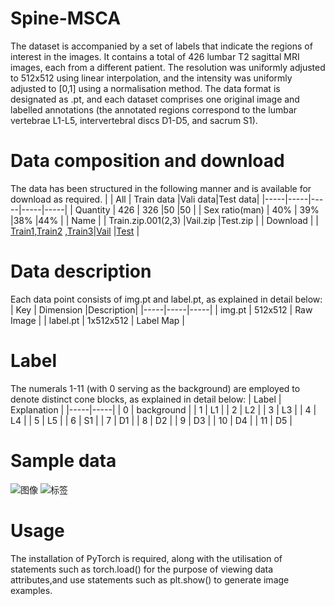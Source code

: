 # Spine-MSCA
The dataset is accompanied by a set of labels that indicate the regions of interest in the images. It contains a total of 426 lumbar T2 sagittal MRI images, each from a different patient. The resolution was uniformly adjusted to 512x512 using linear interpolation, and the intensity was uniformly adjusted to [0,1] using a normalisation method. The data format is designated as .pt, and each dataset comprises one original image and labelled annotations (the annotated regions correspond to the lumbar vertebrae L1-L5, intervertebral discs D1-D5, and sacrum S1).
# Data composition and download
The data has been structured in the following manner and is available for download as required.
|  | All | Train data |Vali data|Test data|
|-----|-----|-----|-----|-----|
| Quantity | 426 | 326 |50 |50 |
| Sex ratio(man) | 40% | 39% |38% |44% |
| Name | | Train.zip.001(2,3) |Vail.zip |Test.zip |
| Download | | [Train1](https://github.com/Ma-S-T/Spine-MSCA/raw/refs/heads/main/Train.zip.001),[Train2](https://github.com/Ma-S-T/Spine-MSCA/raw/refs/heads/main/Train.zip.002) ,[Train3](https://github.com/Ma-S-T/Spine-MSCA/raw/refs/heads/main/Train.zip.003)|[Vail](https://github.com/Ma-S-T/Spine-MSCA/raw/refs/heads/main/Vail.zip) |[Test](https://github.com/Ma-S-T/Spine-MSCA/raw/refs/heads/main/Test.zip) |
# Data description 
Each data point consists of img.pt and label.pt, as explained in detail below:
| Key | Dimension |Description|
|-----|-----|-----|
| img.pt | 512x512 | Raw Image |
| label.pt | 1x512x512 | Label Map |
# Label
The numerals 1-11 (with 0 serving as the background) are employed to denote distinct cone blocks, as explained in detail below:
| Label | Explanation | 
|-----|-----|
| 0 | background | 
| 1 | L1 | 
| 2 | L2 | 
| 3 | L3 | 
| 4 | L4 |
| 5 | L5 |
| 6 | S1 | 
| 7 | D1 | 
| 8 | D2 | 
| 9 | D3 | 
| 10 | D4 |
| 11 | D5 |
# Sample data
![图像](https://github.com/user-attachments/assets/e9cc199b-74b3-479e-afc6-850e94aebf3b)
![标签](https://github.com/user-attachments/assets/f0c17171-ee40-4124-ad68-1f77ec17a9c9)
# Usage
The installation of PyTorch is required, along with the utilisation of statements such as torch.load() for the purpose of viewing data attributes,and use statements such as plt.show() to generate image examples.
